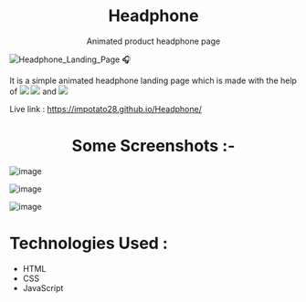 <h1 align="center">Headphone</h1>

<div align="center">Animated product headphone page</div>

![Headphone_Landing_Page 🎧](https://github.com/Impotato28/Headphone/assets/139569429/a0ddaf51-eb72-4187-8c4b-aff6d855b260)

It is a simple animated headphone landing page which is made with the help of <img src="https://img.shields.io/badge/HTML-red"> <img src="https://img.shields.io/badge/CSS-blue"> and <img src="https://img.shields.io/badge/JavaScript-yellow"> 

Live link : https://impotato28.github.io/Headphone/

<h1 align="center"> Some Screenshots :-</h1>

![image](https://github.com/Impotato28/Headphone/assets/139569429/2f42ff62-245d-443f-9ad7-a3a732b32ecc)

![image](https://github.com/Impotato28/Headphone/assets/139569429/ca06529b-bd38-4d25-921f-a46ce225de81)

![image](https://github.com/Impotato28/Headphone/assets/139569429/f386f8eb-5f72-40ef-b129-8233e25494df)

<h1> Technologies Used : </h1>

- HTML
- CSS
- JavaScript
